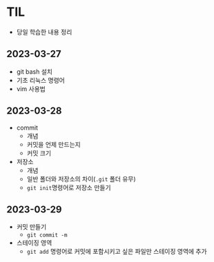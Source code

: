 # TIL

-   당일 학습한 내용 정리

## 2023-03-27

-   git bash 설치
-   기초 리눅스 명령어
-   vim 사용법

## 2023-03-28

-   commit
    -   개념
    -   커밋을 언제 만드는지
    -   커밋 크기
-   저장소
    -   개념
    -   일반 폴더와 저장소의 차이(`.git` 폴더 유무)
    -   `git init`명령어로 저장소 만들기

## 2023-03-29
- 커밋 만들기
    - `git commit -m`
- 스테이징 영역
    - `git add` 명령어로 커밋에 포함시키고 싶은 파일만 스테이징 영역에 추가

